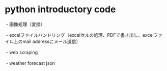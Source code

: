 # python introductory code

・画像処理（変換）

・excelファイルハンドリング（excelセルの処理、PDFで書き出し、excelファイル上のmail addressにメール送信）

・web scraping

・weather forecast json

